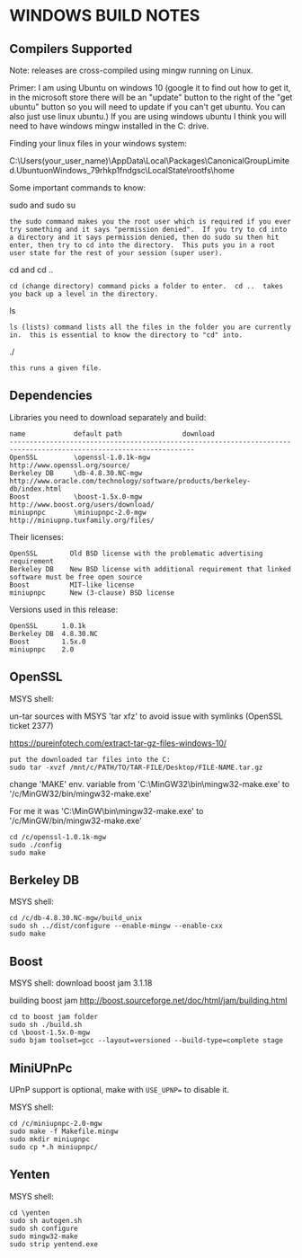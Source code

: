 WINDOWS BUILD NOTES
===================


Compilers Supported
-------------------
Note: releases are cross-compiled using mingw running on Linux.

Primer:
I am using Ubuntu on windows 10 (google it to find out how to get it, in the microsoft store there will be an "update" button to the right of the "get ubuntu" button so you will need to update if you can't get ubuntu.  You can also just use linux ubuntu.)
If you are using windows ubuntu I think you will need to have windows mingw installed in the C: drive.

Finding your linux files in your windows system:

C:\Users\(your_user_name)\AppData\Local\Packages\CanonicalGroupLimited.UbuntuonWindows_79rhkp1fndgsc\LocalState\rootfs\home

Some important commands to know:

sudo and sudo su
	
	the sudo command makes you the root user which is required if you ever try something and it says "permission denied".  If you try to cd into a directory and it says permission denied, then do sudo su then hit enter, then try to cd into the directory.  This puts you in a root user state for the rest of your session (super user).
cd and cd ..

	cd (change directory) command picks a folder to enter.  cd ..  takes you back up a level in the directory.
	
ls

	ls (lists) command lists all the files in the folder you are currently in.  this is essential to know the directory to "cd" into.
./

	this runs a given file.


Dependencies
------------
Libraries you need to download separately and build:

	name            default path               download
	--------------------------------------------------------------------------------------------------------------------
	OpenSSL         \openssl-1.0.1k-mgw        http://www.openssl.org/source/
	Berkeley DB     \db-4.8.30.NC-mgw          http://www.oracle.com/technology/software/products/berkeley-db/index.html
	Boost           \boost-1.5x.0-mgw          http://www.boost.org/users/download/
	miniupnpc       \miniupnpc-2.0-mgw         http://miniupnp.tuxfamily.org/files/

Their licenses:

	OpenSSL        Old BSD license with the problematic advertising requirement
	Berkeley DB    New BSD license with additional requirement that linked software must be free open source
	Boost          MIT-like license
	miniupnpc      New (3-clause) BSD license

Versions used in this release:

	OpenSSL      1.0.1k
	Berkeley DB  4.8.30.NC
	Boost        1.5x.0
	miniupnpc    2.0


OpenSSL
-------
MSYS shell:

un-tar sources with MSYS 'tar xfz' to avoid issue with symlinks (OpenSSL ticket 2377)

https://pureinfotech.com/extract-tar-gz-files-windows-10/

	put the downloaded tar files into the C:
	sudo tar -xvzf /mnt/c/PATH/TO/TAR-FILE/Desktop/FILE-NAME.tar.gz 
	
	
change 'MAKE' env. variable from 'C:\MinGW32\bin\mingw32-make.exe' to '/c/MinGW32/bin/mingw32-make.exe'

For me it was 'C:\MinGW\bin\mingw32-make.exe' to '/c/MinGW/bin/mingw32-make.exe'

	cd /c/openssl-1.0.1k-mgw
	sudo ./config
	sudo make

Berkeley DB
-----------
MSYS shell:

	cd /c/db-4.8.30.NC-mgw/build_unix
	sudo sh ../dist/configure --enable-mingw --enable-cxx
	sudo make

Boost
-----
MSYS shell:
download boost jam 3.1.18

building boost jam http://boost.sourceforge.net/doc/html/jam/building.html

	cd to boost jam folder
	sudo sh ./build.sh
	cd \boost-1.5x.0-mgw
	sudo bjam toolset=gcc --layout=versioned --build-type=complete stage

MiniUPnPc
---------
UPnP support is optional, make with `USE_UPNP=` to disable it.

MSYS shell:

	cd /c/miniupnpc-2.0-mgw
	sudo make -f Makefile.mingw
	sudo mkdir miniupnpc
	sudo cp *.h miniupnpc/

Yenten
-------
MSYS shell:

	cd \yenten
	sudo sh autogen.sh
	sudo sh configure
	sudo mingw32-make
	sudo strip yentend.exe
